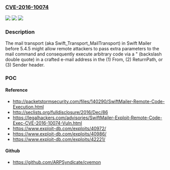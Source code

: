 ### [CVE-2016-10074](https://cve.mitre.org/cgi-bin/cvename.cgi?name=CVE-2016-10074)
![](https://img.shields.io/static/v1?label=Product&message=n%2Fa&color=blue)
![](https://img.shields.io/static/v1?label=Version&message=n%2Fa&color=blue)
![](https://img.shields.io/static/v1?label=Vulnerability&message=n%2Fa&color=brighgreen)

### Description

The mail transport (aka Swift_Transport_MailTransport) in Swift Mailer before 5.4.5 might allow remote attackers to pass extra parameters to the mail command and consequently execute arbitrary code via a \" (backslash double quote) in a crafted e-mail address in the (1) From, (2) ReturnPath, or (3) Sender header.

### POC

#### Reference
- http://packetstormsecurity.com/files/140290/SwiftMailer-Remote-Code-Execution.html
- http://seclists.org/fulldisclosure/2016/Dec/86
- https://legalhackers.com/advisories/SwiftMailer-Exploit-Remote-Code-Exec-CVE-2016-10074-Vuln.html
- https://www.exploit-db.com/exploits/40972/
- https://www.exploit-db.com/exploits/40986/
- https://www.exploit-db.com/exploits/42221/

#### Github
- https://github.com/ARPSyndicate/cvemon

